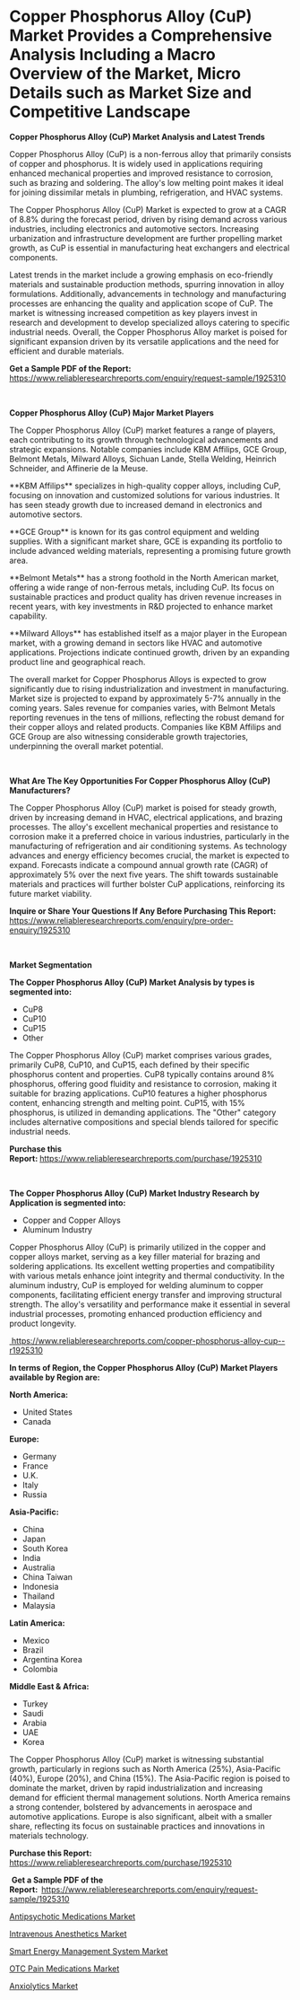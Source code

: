 <p><h1>Copper Phosphorus Alloy (CuP) Market Provides a Comprehensive Analysis Including a Macro Overview of the Market, Micro Details such as Market Size and Competitive Landscape</h1></p><p><strong>Copper Phosphorus Alloy (CuP) Market Analysis and Latest Trends</strong></p>
<p><p>Copper Phosphorus Alloy (CuP) is a non-ferrous alloy that primarily consists of copper and phosphorus. It is widely used in applications requiring enhanced mechanical properties and improved resistance to corrosion, such as brazing and soldering. The alloy's low melting point makes it ideal for joining dissimilar metals in plumbing, refrigeration, and HVAC systems.</p><p>The Copper Phosphorus Alloy (CuP) Market is expected to grow at a CAGR of 8.8% during the forecast period, driven by rising demand across various industries, including electronics and automotive sectors. Increasing urbanization and infrastructure development are further propelling market growth, as CuP is essential in manufacturing heat exchangers and electrical components. </p><p>Latest trends in the market include a growing emphasis on eco-friendly materials and sustainable production methods, spurring innovation in alloy formulations. Additionally, advancements in technology and manufacturing processes are enhancing the quality and application scope of CuP. The market is witnessing increased competition as key players invest in research and development to develop specialized alloys catering to specific industrial needs. Overall, the Copper Phosphorus Alloy market is poised for significant expansion driven by its versatile applications and the need for efficient and durable materials.</p></p>
<p><strong>Get a Sample PDF of the Report:&nbsp;</strong> <a href="https://www.reliableresearchreports.com/enquiry/request-sample/1925310?utm_campaign=1741&utm_medium=2&utm_source=Github&utm_content=ia&utm_term=24102024&utm_id=copper-phosphorus-alloy-cup">https://www.reliableresearchreports.com/enquiry/request-sample/1925310</a></p>
<p>&nbsp;</p>
<p><strong>Copper Phosphorus Alloy (CuP) Major Market Players</strong></p>
<p><p>The Copper Phosphorus Alloy (CuP) market features a range of players, each contributing to its growth through technological advancements and strategic expansions. Notable companies include KBM Affilips, GCE Group, Belmont Metals, Milward Alloys, Sichuan Lande, Stella Welding, Heinrich Schneider, and Affinerie de la Meuse.</p><p>**KBM Affilips** specializes in high-quality copper alloys, including CuP, focusing on innovation and customized solutions for various industries. It has seen steady growth due to increased demand in electronics and automotive sectors. </p><p>**GCE Group** is known for its gas control equipment and welding supplies. With a significant market share, GCE is expanding its portfolio to include advanced welding materials, representing a promising future growth area.</p><p>**Belmont Metals** has a strong foothold in the North American market, offering a wide range of non-ferrous metals, including CuP. Its focus on sustainable practices and product quality has driven revenue increases in recent years, with key investments in R&D projected to enhance market capability.</p><p>**Milward Alloys** has established itself as a major player in the European market, with a growing demand in sectors like HVAC and automotive applications. Projections indicate continued growth, driven by an expanding product line and geographical reach.</p><p>The overall market for Copper Phosphorus Alloys is expected to grow significantly due to rising industrialization and investment in manufacturing. Market size is projected to expand by approximately 5-7% annually in the coming years. Sales revenue for companies varies, with Belmont Metals reporting revenues in the tens of millions, reflecting the robust demand for their copper alloys and related products. Companies like KBM Affilips and GCE Group are also witnessing considerable growth trajectories, underpinning the overall market potential.</p></p>
<p>&nbsp;</p>
<p><strong>What Are The Key Opportunities For Copper Phosphorus Alloy (CuP) Manufacturers?</strong></p>
<p><p>The Copper Phosphorus Alloy (CuP) market is poised for steady growth, driven by increasing demand in HVAC, electrical applications, and brazing processes. The alloy's excellent mechanical properties and resistance to corrosion make it a preferred choice in various industries, particularly in the manufacturing of refrigeration and air conditioning systems. As technology advances and energy efficiency becomes crucial, the market is expected to expand. Forecasts indicate a compound annual growth rate (CAGR) of approximately 5% over the next five years. The shift towards sustainable materials and practices will further bolster CuP applications, reinforcing its future market viability.</p></p>
<p><strong>Inquire or Share Your Questions If Any Before Purchasing This Report:</strong> <a href="https://www.reliableresearchreports.com/enquiry/pre-order-enquiry/1925310?utm_campaign=1741&utm_medium=2&utm_source=Github&utm_content=ia&utm_term=24102024&utm_id=copper-phosphorus-alloy-cup">https://www.reliableresearchreports.com/enquiry/pre-order-enquiry/1925310</a></p>
<p>&nbsp;</p>
<p><strong>Market Segmentation</strong></p>
<p><strong>The Copper Phosphorus Alloy (CuP) Market Analysis by types is segmented into:</strong></p>
<p><ul><li>CuP8</li><li>CuP10</li><li>CuP15</li><li>Other</li></ul></p>
<p><p>The Copper Phosphorus Alloy (CuP) market comprises various grades, primarily CuP8, CuP10, and CuP15, each defined by their specific phosphorus content and properties. CuP8 typically contains around 8% phosphorus, offering good fluidity and resistance to corrosion, making it suitable for brazing applications. CuP10 features a higher phosphorus content, enhancing strength and melting point. CuP15, with 15% phosphorus, is utilized in demanding applications. The "Other" category includes alternative compositions and special blends tailored for specific industrial needs.</p></p>
<p><strong>Purchase this Report:&nbsp;</strong><a href="https://www.reliableresearchreports.com/purchase/1925310?utm_campaign=1741&utm_medium=2&utm_source=Github&utm_content=ia&utm_term=24102024&utm_id=copper-phosphorus-alloy-cup">https://www.reliableresearchreports.com/purchase/1925310</a></p>
<p>&nbsp;</p>
<p><strong>The Copper Phosphorus Alloy (CuP) Market Industry Research by Application is segmented into:</strong></p>
<p><ul><li>Copper and Copper Alloys</li><li>Aluminum Industry</li></ul></p>
<p><p>Copper Phosphorus Alloy (CuP) is primarily utilized in the copper and copper alloys market, serving as a key filler material for brazing and soldering applications. Its excellent wetting properties and compatibility with various metals enhance joint integrity and thermal conductivity. In the aluminum industry, CuP is employed for welding aluminum to copper components, facilitating efficient energy transfer and improving structural strength. The alloy's versatility and performance make it essential in several industrial processes, promoting enhanced production efficiency and product longevity.</p></p>
<p><a href="https://www.reliableresearchreports.com/copper-phosphorus-alloy-cup--r1925310?utm_campaign=1741&utm_medium=2&utm_source=Github&utm_content=ia&utm_term=24102024&utm_id=copper-phosphorus-alloy-cup">&nbsp;https://www.reliableresearchreports.com/copper-phosphorus-alloy-cup--r1925310</a></p>
<p><strong>In terms of Region, the Copper Phosphorus Alloy (CuP) Market Players available by Region are:</strong></p>
<p>
    <p> <strong> North America: </strong>
        <ul>
            <li>United States</li>
            <li>Canada</li>
        </ul>
        </p> 
    <p> <strong> Europe: </strong>
        <ul>
            <li>Germany</li>
            <li>France</li>
            <li>U.K.</li>
            <li>Italy</li>
            <li>Russia</li>
        </ul>
        </p> 
    <p> <strong> Asia-Pacific: </strong>
        <ul>
            <li>China</li>
            <li>Japan</li>
            <li>South Korea</li>
            <li>India</li>
            <li>Australia</li>
            <li>China Taiwan</li>
            <li>Indonesia</li>
            <li>Thailand</li>
            <li>Malaysia</li>
        </ul>
        </p> 
    <p> <strong> Latin America: </strong>
        <ul>
            <li>Mexico</li>
            <li>Brazil</li>
            <li>Argentina Korea</li>
            <li>Colombia</li>
        </ul>
        </p> 
    <p> <strong> Middle East & Africa: </strong>
        <ul>
            <li>Turkey</li>
            <li>Saudi</li>
            <li>Arabia</li>
            <li>UAE</li>
            <li>Korea</li>
        </ul>
    </p>
    </p>
<p><p>The Copper Phosphorus Alloy (CuP) market is witnessing substantial growth, particularly in regions such as North America (25%), Asia-Pacific (40%), Europe (20%), and China (15%). The Asia-Pacific region is poised to dominate the market, driven by rapid industrialization and increasing demand for efficient thermal management solutions. North America remains a strong contender, bolstered by advancements in aerospace and automotive applications. Europe is also significant, albeit with a smaller share, reflecting its focus on sustainable practices and innovations in materials technology.</p></p>
<p><strong>Purchase this Report: </strong><a href="https://www.reliableresearchreports.com/purchase/1925310?utm_campaign=1741&utm_medium=2&utm_source=Github&utm_content=ia&utm_term=24102024&utm_id=copper-phosphorus-alloy-cup">https://www.reliableresearchreports.com/purchase/1925310</a></p>
<p>&nbsp;<strong>Get a Sample PDF of the Report:&nbsp;&nbsp;</strong><a href="https://www.reliableresearchreports.com/enquiry/request-sample/1925310?utm_campaign=1741&utm_medium=2&utm_source=Github&utm_content=ia&utm_term=24102024&utm_id=copper-phosphorus-alloy-cup">https://www.reliableresearchreports.com/enquiry/request-sample/1925310</a></p>
<p><strong></strong></p>
<p><p><a href="https://www.linkedin.com/pulse/antipsychotic-medications-industry-resonance-10-amplification-kyxff?utm_campaign=1741&utm_medium=2&utm_source=Github&utm_content=ia&utm_term=24102024&utm_id=copper-phosphorus-alloy-cup">Antipsychotic Medications Market</a></p><p><a href="https://www.linkedin.com/pulse/intravenous-anesthetics-market-size-type-product-global-industry-4n9rf?utm_campaign=1741&utm_medium=2&utm_source=Github&utm_content=ia&utm_term=24102024&utm_id=copper-phosphorus-alloy-cup">Intravenous Anesthetics Market</a></p><p><a href="https://www.linkedin.com/pulse/smart-energy-management-system-market-size-share-growth-analysis-oqvvc?utm_campaign=1741&utm_medium=2&utm_source=Github&utm_content=ia&utm_term=24102024&utm_id=copper-phosphorus-alloy-cup">Smart Energy Management System Market</a></p><p><a href="https://www.linkedin.com/pulse/global-otc-pain-medications-market-analysis-trends-forecasts-jlpzf?utm_campaign=1741&utm_medium=2&utm_source=Github&utm_content=ia&utm_term=24102024&utm_id=copper-phosphorus-alloy-cup">OTC Pain Medications Market</a></p><p><a href="https://www.linkedin.com/pulse/anxiolytics-market-forecast-global-trends-analysis-from-2024-2031-9pfxf?utm_campaign=1741&utm_medium=2&utm_source=Github&utm_content=ia&utm_term=24102024&utm_id=copper-phosphorus-alloy-cup">Anxiolytics Market</a></p></p>